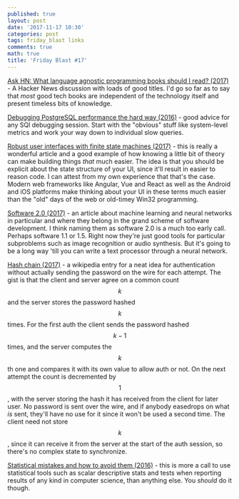```yaml
---
published: true
layout: post
date: '2017-11-17 10:30'
categories: post
tags: friday_blast links
comments: true
math: true
title: 'Friday Blast #17'
---
```


[Ask HN: What language agnostic programming books should I read? (2017)](https://news.ycombinator.com/item?id=14486657) - A Hacker News discussion with loads of good titles. I'd go so far as to say that _most_ good tech books are independent of the technology itself and present timeless bits of knowledge.

[Debugging PostgreSQL performance the hard way (2016)](https://www.justwatch.com/blog/post/debugging-postgresql-performance-the-hard-way/) - good advice for any SQl debugging session. Start with the "obvious" stuff like system-level metrics and work your way down to individual slow queries.

[Robust user interfaces with finite state machines (2017)](https://css-tricks.com/robust-react-user-interfaces-with-finite-state-machines/) - this is really a wonderful article and a good example of how knowing a little bit of theory can make building things _that_ much easier. The idea is that you should be explicit about the state structure of your UI, since it'll result in easier to reason code. I can attest from my own experience that that's the case. Modern web frameworks like Angular, Vue and React as well as the Android and iOS platforms make thinking about your UI in these terms much easier than the "old" days of the web or old-timey Win32 programming.

[Software 2.0 (2017)](https://medium.com/@karpathy/software-2-0-a64152b37c35) - an article about machine learning and neural networks in particular and where they belong in the grand scheme of software development. I think naming them as software 2.0 is a much too early call. Perhaps software 1.1 or 1.5. Right now they're just good tools for particular subproblems such as image recognition or audio synthesis. But it's going to be a long way 'till you can write a text processor through a neural network.

[Hash chain (2017)](https://en.m.wikipedia.org/wiki/Hash_chain) - a wikipedia entry for a neat idea for authentication without actually sending the password on the wire for each attempt. The gist is that the client and server agree on a common count $$k$$ and the server stores the password hashed $$k$$ times. For the first auth the client sends the password hashed $$k-1$$ times, and the server computes the $$k$$th one and compares it with its own value to allow auth or not. On the next attempt the count is decremented by $$1$$, with the server storing the hash it has received from the client for later user. No password is sent over the wire, and if anybody easedrops on what _is_ sent, they'll have no use for it since it won't be used a second time. The client need not store $$k$$, since it can receive it from the server at the start of the auth session, so there's no complex state to synchronize.

[Statistical mistakes and how to avoid them (2016)](http://www.cs.cornell.edu/~asampson/blog/statsmistakes.html) - this is more a call to use statistical tools such as scalar descriptive stats and tests when reporting results of any kind in computer science, than anything else. You _should_ do it though.

